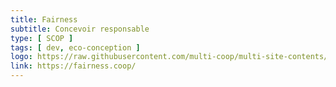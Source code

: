 ```yaml
---
title: Fairness
subtitle: Concevoir responsable
type: [ SCOP ]
tags: [ dev, eco-conception ]
logo: https://raw.githubusercontent.com/multi-coop/multi-site-contents/maj-edito/texts/network/images/fairness_logo.svg
link: https://fairness.coop/
---
```


